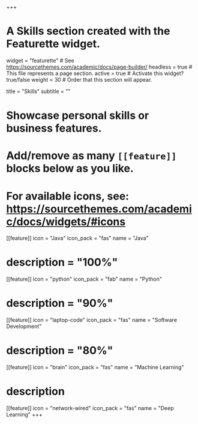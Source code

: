 +++
# A Skills section created with the Featurette widget.
widget = "featurette"  # See https://sourcethemes.com/academic/docs/page-builder/
headless = true  # This file represents a page section.
active = true  # Activate this widget? true/false
weight = 30  # Order that this section will appear.

title = "Skills"
subtitle = ""

# Showcase personal skills or business features.
# 
# Add/remove as many `[[feature]]` blocks below as you like.
# 
# For available icons, see: https://sourcethemes.com/academic/docs/widgets/#icons
  
[[feature]]
  icon = "Java"
  icon_pack = "fas"
  name = "Java"
  # description = "100%"  

[[feature]]
  icon = "python"
  icon_pack = "fab"
  name = "Python"
  # description = "90%"

[[feature]]
  icon = "laptop-code"
  icon_pack = "fas"
  name = "Software Development"
  # description = "80%"

[[feature]]
  icon = "brain"
  icon_pack = "fas"
  name = "Machine Learning"
  # description

[[feature]]
  icon = "network-wired"
  icon_pack = "fas"
  name = "Deep Learning"
+++
